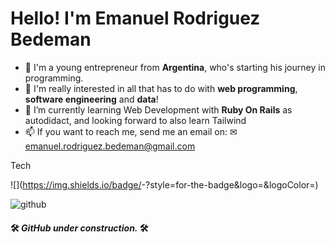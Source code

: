 # Hello! I'm Emanuel Rodriguez Bedeman


- 👋 I'm a young entrepreneur from **Argentina**, who's starting his journey in programming.
- 👀 I'm really interested in all that has to do with **web programming**, **software engineering** and **data**!
- 🌱 I’m currently learning Web Development with **Ruby On Rails** as autodidact, and looking forward to also learn Tailwind
- 📫 If you want to reach me, send me an email on: ✉ emanuel.rodriguez.bedeman@gmail.com

Tech


![<Badge Name>](https://img.shields.io/badge/<Badge Text>-<Background Color>?style=for-the-badge&logo=<Icon Name>&logoColor=<Logo Color>)
  
![github](https://img.shields.io/badge/GitHub-000000?style=for-the-badge&logo=GitHub&logoColor=white)

#### 🛠 _GitHub under construction._ 🛠

